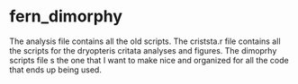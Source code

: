 # fern_dimorphy

The analysis file contains all the old scripts. The criststa.r file contains all the scripts for the dryopteris critata analyses and figures. The dimoprhy scripts file s the one that I want to make nice and organized for all the code that ends up being used. 

